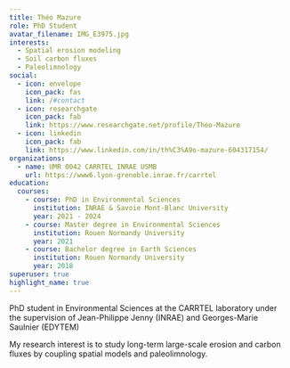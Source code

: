 ```yaml
---
title: Théo Mazure
role: PhD Student
avatar_filename: IMG_E3975.jpg
interests:
  - Spatial erosion modeling
  - Soil carbon fluxes
  - Paleolimnology
social:
  - icon: envelope
    icon_pack: fas
    link: /#contact
  - icon: researchgate
    icon_pack: fab
    link: https://www.researchgate.net/profile/Theo-Mazure
  - icon: linkedin
    icon_pack: fab
    link: https://www.linkedin.com/in/th%C3%A9o-mazure-604317154/
organizations:
  - name: UMR 0042 CARRTEL INRAE USMB
    url: https://www6.lyon-grenoble.inrae.fr/carrtel
education:
  courses:
    - course: PhD in Environmental Sciences
      institution: INRAE & Savoie Mont-Blanc University
      year: 2021 - 2024
    - course: Master degree in Environmental Sciences
      institution: Rouen Normandy University
      year: 2021
    - course: Bachelor degree in Earth Sciences
      institution: Rouen Normandy University
      year: 2018
superuser: true
highlight_name: true
---
```


PhD student in Environmental Sciences at the CARRTEL laboratory under the supervision of Jean-Philippe Jenny (INRAE) and Georges-Marie Saulnier (EDYTEM)

My research interest is to study long-term large-scale erosion and carbon fluxes by coupling spatial models and paleolimnology.
